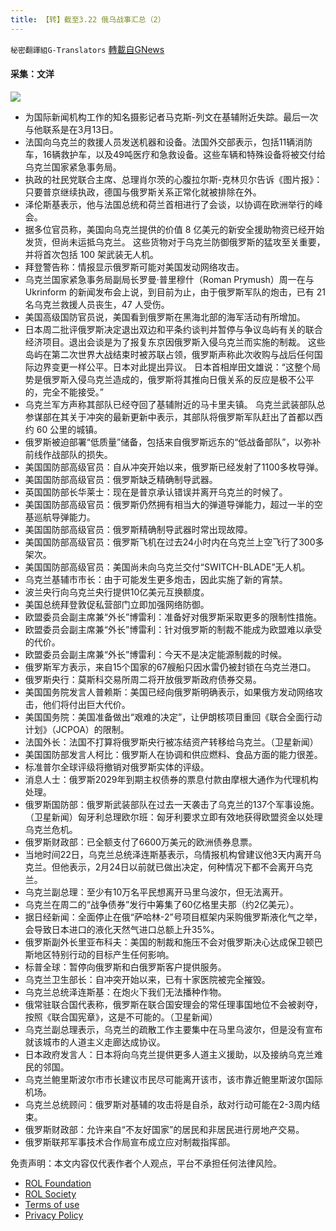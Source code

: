 ```yaml
---
title: 【转】截至3.22 俄乌战事汇总（2）
---
```

`秘密翻譯組G-Translators` [轉載自GNews](https://gnews.org/zh-hans/2212093/)

#### 采集：文洋
![](https://assets.gnews.org/wp-content/uploads/2022/03/16478912791.png)
- 为国际新闻机构工作的知名摄影记者马克斯-列文在基辅附近失踪。最后一次与他联系是在3月13日。
- 法国向乌克兰的救援人员发送机器和设备。法国外交部表示，包括11辆消防车，16辆救护车，以及49吨医疗和急救设备。这些车辆和特殊设备将被交付给乌克兰国家紧急事务局。
- 执政的社民党联合主席、总理肖尔茨的心腹拉尔斯-克林贝尔告诉《图片报》：只要普京继续执政，德国与俄罗斯关系正常化就被排除在外。
- 泽伦斯基表示，他与法国总统和荷兰首相进行了会谈，以协调在欧洲举行的峰会。
- 据多位官员称，美国向乌克兰提供的价值 8 亿美元的新安全援助物资已经开始发货，但尚未运抵乌克兰。
这些货物对于乌克兰防御俄罗斯的猛攻至关重要，并将首次包括 100 架武装无人机。
- 拜登警告称：情报显示俄罗斯可能对美国发动网络攻击。
- 乌克兰国家紧急事务局副局长罗曼·普里穆什（Roman Prymush）周一在与 Ukrinform 的新闻发布会上说，到目前为止，由于俄罗斯军队的炮击，已有 21 名乌克兰救援人员丧生，47 人受伤。
- 美国高级国防官员说，美国看到俄罗斯在黑海北部的海军活动有所增加。
- 日本周二批评俄罗斯决定退出双边和平条约谈判并暂停与争议岛屿有关的联合经济项目。退出会谈是为了报复东京因俄罗斯入侵乌克兰而实施的制裁。
这些岛屿在第二次世界大战结束时被苏联占领，俄罗斯声称此次收购与战后任何国际边界变更一样公平。日本对此提出异议。
日本首相岸田文雄说：“这整个局势是俄罗斯入侵乌克兰造成的，俄罗斯将其推向日俄关系的反应是极不公平的，完全不能接受。”
- 乌克兰军方声称其部队已经夺回了基辅附近的马卡里夫镇。
乌克兰武装部队总参谋部在其关于冲突的最新更新中表示，其部队将俄罗斯军队赶出了首都以西约 60 公里的城镇。
- 俄罗斯被迫部署“低质量”储备，包括来自俄罗斯远东的“低战备部队”，以弥补前线作战部队的损失。
- 美国国防部高级官员：自从冲突开始以来，俄罗斯已经发射了1100多枚导弹。
- 美国国防部高级官员：俄罗斯缺乏精确制导武器。
- 英国国防部长华莱士：现在是普京承认错误并离开乌克兰的时候了。
- 美国国防部高级官员：俄罗斯仍然拥有相当大的弹道导弹能力，超过一半的空基巡航导弹能力。
- 美国国防部高级官员：俄罗斯精确制导武器时常出现故障。
- 美国国防部高级官员：俄罗斯飞机在过去24小时内在乌克兰上空飞行了300多架次。
- 美国国防部高级官员：美国尚未向乌克兰交付“SWITCH-BLADE”无人机。
- 乌克兰基辅市市长：由于可能发生更多炮击，因此实施了新的宵禁。
- 波兰央行向乌克兰央行提供10亿美元互换额度。
- 美国总统拜登敦促私营部门立即加强网络防御。
- 欧盟委员会副主席兼“外长”博雷利：准备好对俄罗斯采取更多的限制性措施。
- 欧盟委员会副主席兼“外长”博雷利：针对俄罗斯的制裁不能成为欧盟难以承受的代价。
- 欧盟委员会副主席兼“外长”博雷利：今天不是决定能源制裁的时候。
- 俄罗斯军方表示，来自15个国家的67艘船只因水雷仍被封锁在乌克兰港口。
- 俄罗斯央行：莫斯科交易所周二将开放俄罗斯政府债券交易。
- 美国国务院发言人普赖斯：美国已经向俄罗斯明确表示，如果俄方发动网络攻击，他们将付出巨大代价。
- 美国国务院：美国准备做出“艰难的决定”，让伊朗核项目重回《联合全面行动计划》（JCPOA）的限制。
- 法国外长：法国不打算将俄罗斯央行被冻结资产转移给乌克兰。（卫星新闻）
- 美国国防部发言人柯比：俄罗斯人在协调和供应燃料、食品方面的能力很差。
- 标准普尔全球评级将撤销对俄罗斯实体的评级。
- 消息人士：俄罗斯2029年到期主权债券的票息付款由摩根大通作为代理机构处理。
- 俄罗斯国防部：俄罗斯武装部队在过去一天袭击了乌克兰的137个军事设施。（卫星新闻）匈牙利总理欧尔班：匈牙利要求立即有效地获得欧盟资金以处理乌克兰危机。
- 俄罗斯财政部：已全额支付了6600万美元的欧洲债券息票。
- 当地时间22日，乌克兰总统泽连斯基表示，乌情报机构曾建议他3天内离开乌克兰。但他表示，2月24日以前就已做出决定，何种情况下都不会离开乌克兰。
- 乌克兰副总理：至少有10万名平民想离开马里乌波尔，但无法离开。
- 乌克兰在周二的“战争债券”发行中筹集了60亿格里夫那（约2亿美元）。
- 据日经新闻：全面停止在俄“萨哈林-2”号项目框架内采购俄罗斯液化气之举，会导致日本进口的液化天然气进口总额上升35%。
- 俄罗斯副外长里亚布科夫：美国的制裁和施压不会对俄罗斯决心达成保卫顿巴斯地区特别行动的目标产生任何影响。
- 标普全球：暂停向俄罗斯和白俄罗斯客户提供服务。
- 乌克兰卫生部长：自冲突开始以来，已有十家医院被完全摧毁。
- 乌克兰总统泽连斯基：在炮火下我们无法播种作物。
- 俄常驻联合国代表称，俄罗斯在联合国安理会的常任理事国地位不会被剥夺，按照《联合国宪章》，这是不可能的。（卫星新闻）
- 乌克兰副总理表示，乌克兰的疏散工作主要集中在马里乌波尔，但是没有宣布就该城市的人道主义走廊达成协议。
- 日本政府发言人：日本将向乌克兰提供更多人道主义援助，以及接纳乌克兰难民的邻国。
- 乌克兰鲍里斯波尔市市长建议市民尽可能离开该市，该市靠近鲍里斯波尔国际机场。
- 乌克兰总统顾问：俄罗斯对基辅的攻击将是自杀，敌对行动可能在2-3周内结束。
- 俄罗斯财政部：允许来自“不友好国家”的居民和非居民进行房地产交易。
- 俄罗斯联邦军事技术合作局宣布成立应对制裁指挥部。


 

免责声明：本文内容仅代表作者个人观点，平台不承担任何法律风险。

- [ROL Foundation](https://rolfoundation.org/)
- [ROL Society](https://rolsociety.org/)
- [Terms of use](https://gnews.org/terms-of-use-3/)
- [Privacy Policy](https://gnews.org/privacy-policy/)
